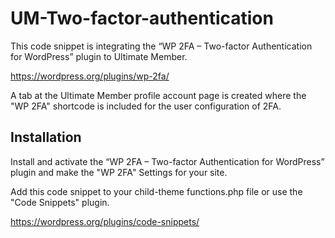 # UM-Two-factor-authentication

This code snippet is integrating the “WP 2FA – Two-factor Authentication for WordPress” plugin to Ultimate Member.

https://wordpress.org/plugins/wp-2fa/

A tab at the Ultimate Member profile account page is created where the "WP 2FA" shortcode is included for the user configuration of 2FA.
## Installation
Install and activate the “WP 2FA – Two-factor Authentication for WordPress” plugin and make the "WP 2FA" Settings for your site.

Add this code snippet to your child-theme functions.php file or use the "Code Snippets" plugin. 

https://wordpress.org/plugins/code-snippets/

